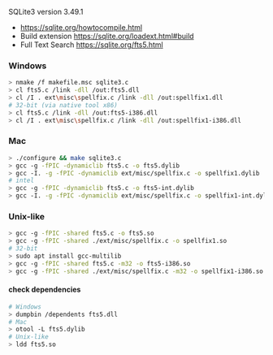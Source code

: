 
SQLite3 version 3.49.1

* https://sqlite.org/howtocompile.html
* Build extension https://sqlite.org/loadext.html#build
* Full Text Search https://sqlite.org/fts5.html

### Windows

```bash
> nmake /f makefile.msc sqlite3.c
> cl fts5.c /link -dll /out:fts5.dll
> cl /I . ext\misc\spellfix.c /link -dll /out:spellfix1.dll
# 32-bit (via native tool x86)
> cl fts5.c /link -dll /out:fts5-i386.dll
> cl /I . ext\misc\spellfix.c /link -dll /out:spellfix1-i386.dll
```


### Mac

```bash
> ./configure && make sqlite3.c
> gcc -g -fPIC -dynamiclib fts5.c -o fts5.dylib
> gcc -I. -g -fPIC -dynamiclib ext/misc/spellfix.c -o spellfix1.dylib
# intel
> gcc -g -fPIC -dynamiclib fts5.c -o fts5-int.dylib
> gcc -I. -g -fPIC -dynamiclib ext/misc/spellfix.c -o spellfix1-int.dylib
```


### Unix-like

```bash
> gcc -g -fPIC -shared fts5.c -o fts5.so
> gcc -g -fPIC -shared ./ext/misc/spellfix.c -o spellfix1.so
# 32-bit
> sudo apt install gcc-multilib
> gcc -g -fPIC -shared fts5.c -m32 -o fts5-i386.so
> gcc -g -fPIC -shared ./ext/misc/spellfix.c -m32 -o spellfix1-i386.so
```

#### check dependencies

```bash
# Windows
> dumpbin /dependents fts5.dll
# Mac
> otool -L fts5.dylib
# Unix-like
> ldd fts5.so
```

